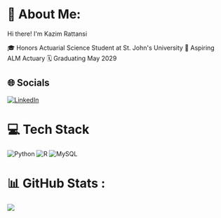 # 📁 About Me:
Hi there! I'm Kazim Rattansi

🎓 Honors Actuarial Science Student at St. John's University
🧮 Aspiring ALM Actuary
🗓️ Graduating May 2029

## 🌐 Socials
[![LinkedIn](https://img.shields.io/badge/LinkedIn-%230077B5.svg?logo=linkedin&logoColor=white)](https://linkedin.com/in/kazimrattansi) 

# 💻 Tech Stack
![Python](https://img.shields.io/badge/python-3670A0?style=for-the-badge&logo=python&logoColor=ffdd54) ![R](https://img.shields.io/badge/r-%23276DC3.svg?style=for-the-badge&logo=r&logoColor=white) ![MySQL](https://img.shields.io/badge/mysql-%2300f.svg?style=for-the-badge&logo=mysql&logoColor=white)

# 📊 GitHub Stats :
![](https://github-readme-stats.vercel.app/api/top-langs/?username=krattansi&theme=react&hide_border=false&include_all_commits=false&count_private=false&layout=compact)
